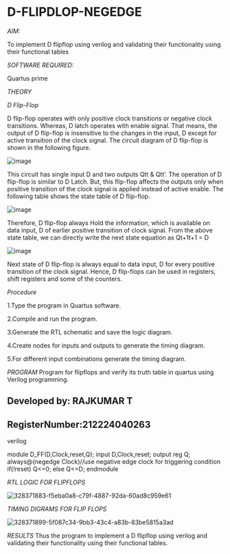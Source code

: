 # D-FLIPDLOP-NEGEDGE

*AIM:*

To implement  D flipflop using verilog and validating their functionality using their functional tables

*SOFTWARE REQUIRED:*

Quartus prime

*THEORY*

*D Flip-Flop*

D flip-flop operates with only positive clock transitions or negative clock transitions. Whereas, D latch operates with enable signal. That means, the output of D flip-flop is insensitive to the changes in the input, D except for active transition of the clock signal. The circuit diagram of D flip-flop is shown in the following figure.

![image](https://github.com/naavaneetha/D-FLIPDLOP-NEGEDGE/assets/154305477/48c81fe8-bc3f-40e7-95e2-519fc155ad51)

This circuit has single input D and two outputs Qtt & Qtt’. The operation of D flip-flop is similar to D Latch. But, this flip-flop affects the outputs only when positive transition of the clock signal is applied instead of active enable. The following table shows the state table of D flip-flop.

![image](https://github.com/naavaneetha/D-FLIPDLOP-NEGEDGE/assets/154305477/e5f3fda7-68ec-4a3a-a0a4-cf6f9cc4ab55)

Therefore, D flip-flop always Hold the information, which is available on data input, D of earlier positive transition of clock signal. From the above state table, we can directly write the next state equation as Qt+1t+1 = D

![image](https://github.com/naavaneetha/D-FLIPDLOP-NEGEDGE/assets/154305477/8592c0d8-2917-4142-91b9-d6c30dd891d2)

Next state of D flip-flop is always equal to data input, D for every positive transition of the clock signal. Hence, D flip-flops can be used in registers, shift registers and some of the counters.

*Procedure*

1.Type the program in Quartus software.

2.Compile and run the program.

3.Generate the RTL schematic and save the logic diagram.

4.Create nodes for inputs and outputs to generate the timing diagram.

5.For different input combinations generate the timing diagram.

*PROGRAM*
Program for flipflops and verify its truth table in quartus using Verilog programming.
## Developed by: RAJKUMAR T
## RegisterNumber:212224040263
verilog

module D_FF(D,Clock,reset,Q);
input D,Clock,reset;
output reg Q;
always@(negedge Clock)//use negative edge clock for triggering condition
if(!reset)
Q<=0;
else
Q<=D;
endmodule



*RTL LOGIC FOR FLIPFLOPS*

![328371883-f5eba0a8-c79f-4887-92da-60ad8c959e61](https://github.com/Charanteja-01/D-FLIPDLOP-NEGEDGE/assets/145693038/badf39b7-7346-4433-8653-5cecd31c27ea)


*TIMING DIGRAMS FOR FLIP FLOPS*

![328371899-5f087c34-9bb3-43c4-a83b-83be5815a3ad](https://github.com/Charanteja-01/D-FLIPDLOP-NEGEDGE/assets/145693038/64def090-be24-47b2-a8ab-044c192818c4)


*RESULTS*
Thus the program to implement a D flipflop using verilog and validating their functionality using their functional tables.
